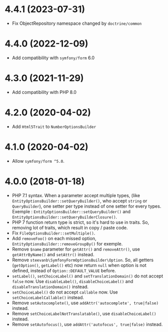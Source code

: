 # 4.4.1 (2023-07-31)

- Fix ObjectRepository namespace changed by `doctrine/common`

# 4.4.0 (2022-12-09)

- Add compatibility with `symfony/form` 6.0

# 4.3.0 (2021-11-29)

- Add compatibility with PHP 8.0

# 4.2.0 (2020-04-02)

- Add `Html5Trait` to `NumberOptionsBuilder`

# 4.1.0 (2020-04-02)

- Allow `symfony/form ^5.0`.

# 4.0.0 (2018-01-18)

- PHP 7.1 syntax. When a parameter accept multiple types,
(like `EntityOptionsBuilder::setQueryBuilder()`, who accept `string` or `QueryBuilder`),
one setter per type instead of one setter for every types.
Exemple : `EntityOptionsBuilder::setQueryBuilder()` and `EntityOptionsBuilder::setQueryBuilderClosure()`.
- PHP 7 function return type is strict, so it's hard to use in traits. So, removing lot of traits, which result in copy / paste code.
- Fix `FileOptionsBuilder::setMultiple()`.
- Add `removeFoo()` on each missed option, `EntityOptionsBuilder::removeGroupBy()` for exemple.
- Remove `$name` parameter for `getAttr()` and `removeAttr()`, use `getAttrByName()` and `setAttr()` instead.
- Remove `steevanb\SymfonyFormOptionsBuilder\Option`. So, all getters (`getOption()`, `getLabel()` etc) now return `null` when option is not defined, instead of `Option::DEFAULT_VALUE` before. 
- `setLabel()`, `setChoiceLabel()` and `setTranslationDomain()` do not accept `false` now. Use `disableLabel()`, `disableChoiceLabel()` and `disableTranslationDomain()` instead.
- `setChoiceLabel()` do not accept `callable` now. Use `setChoiceLabelCallable()` instead.
- Remove `setAutocomplete()`, use `addAttr('autocomplete', true|false)` instead.
- Remove `setChoiceLabelNotTranslatable()`, use `disableChoiceLabel()` instead.
- Remove `setAutofocus()`, use `addAttr('autofocus', true|false)` instead.
